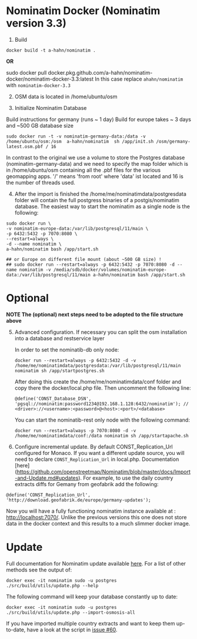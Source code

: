 # Nominatim Docker (Nominatim version 3.3)

1. Build
  ```
  docker build -t a-hahn/nominatim .
  ```
  
  **OR**
  
  sudo docker pull docker.pkg.github.com/a-hahn/nominatim-docker/nominatim-docker-3.3:latest
  In this case replace ``ahahn/nominatim`` with ``nominatim-docker-3.3``
  
2. OSM data is located in /home/ubuntu/osm

3. Initialize Nominatim Database

  Build instructions for germany (runs ~ 1 day)
  Build for europe takes ~ 3 days and ~500 GB database size

  ```
  sudo docker run -t -v nominatim-germany-data:/data -v /home/ubuntu/osm:/osm  a-hahn/nominatim  sh /app/init.sh /osm/germany-latest.osm.pbf / 16
  ```
  In contrast to the original we use a volume to store the Postgres database (nominatim-germany-data) and we need to specify the
  map folder which is in /home/ubuntu/osm containing all the .pbf files for the various geomapping apps.
  '/' means 'from root' where 'data' ist located and 16 is the number of threads used.

4. After the import is finished the /home/me/nominatimdata/postgresdata folder will contain the full postgress binaries of
   a postgis/nominatim database. The easiest way to start the nominatim as a single node is the following:
   
```
sudo docker run \
-v nominatim-europe-data:/var/lib/postgresql/11/main \
-p 6432:5432 -p 7070:8080 \
--restart=always \
-d --name nominatim \
a-hahn/nominatim bash /app/start.sh

## or Europe on different file mount (about ~500 GB size) !
## sudo docker run --restart=always -p 6432:5432 -p 7070:8080 -d --name nominatim -v /media/sdb/docker/volumes/nominatim-europe-data:/var/lib/postgresql/11/main a-hahn/nominatim bash /app/start.sh
```

# Optional

**NOTE The (optional) next steps need to be adopted to the file structure above**


5. Advanced configuration. If necessary you can split the osm installation into a database and restservice layer

   In order to set the  nominatib-db only node:

   ```
   docker run --restart=always -p 6432:5432 -d -v /home/me/nominatimdata/postgresdata:/var/lib/postgresql/11/main nominatim sh /app/startpostgres.sh
   ```
   After doing this create the /home/me/nominatimdata/conf folder and copy there the docker/local.php file. Then uncomment the following line:

   ```
   @define('CONST_Database_DSN', 'pgsql://nominatim:password1234@192.168.1.128:6432/nominatim'); // <driver>://<username>:<password>@<host>:<port>/<database>
   ```

   You can start the  nominatib-rest only node with the following command:

   ```
   docker run --restart=always -p 7070:8080 -d -v /home/me/nominatimdata/conf:/data nominatim sh /app/startapache.sh
   ```

6. Configure incremental update. By default CONST_Replication_Url configured for Monaco.
If you want a different update source, you will need to declare `CONST_Replication_Url` in local.php. Documentation [here] (https://github.com/openstreetmap/Nominatim/blob/master/docs/Import-and-Update.md#updates). For example, to use the daily country extracts diffs for Gemany from geofabrik add the following:
  ```
  @define('CONST_Replication_Url', 'http://download.geofabrik.de/europe/germany-updates');
  ```

  Now you will have a fully functioning nominatim instance available at : [http://localhost:7070/](http://localhost:7070). Unlike the previous versions
  this one does not store data in the docker context and this results to a much slimmer docker image.


# Update

Full documentation for Nominatim update available [here](https://github.com/openstreetmap/Nominatim/blob/master/docs/admin/Import-and-Update.md#updates). For a list of other methods see the output of:
  ```
  docker exec -it nominatim sudo -u postgres ./src/build/utils/update.php --help
  ```

The following command will keep your database constantly up to date:
  ```
  docker exec -it nominatim sudo -u postgres ./src/build/utils/update.php --import-osmosis-all
  ```
If you have imported multiple country extracts and want to keep them
up-to-date, have a look at the script in
[issue #60](https://github.com/openstreetmap/Nominatim/issues/60).
